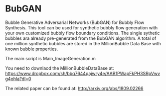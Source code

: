# BubGAN
Bubble Generative Adversarial Networks (BubGAN) for Bubbly Flow Synthesis. This tool can be used for synthetic bubbly flow generation with your own customized bubbly flow boundary conditions. The single sythetic bubbles ara already pre-generated from the BubGAN algorithm.  A total of one million synthetic bubbles are stored in the MillionBubble Data Base with known bubble properties. 

The main script is Main_ImageGeneration.m  

You need to downlaod the MillionBubbleDataBase at:  https://www.dropbox.com/sh/bbq7644qajwry4e/AAB1PWapFkPH3SRpVwvg4ohIa?dl=0

The related paper can be found at:
http://arxiv.org/abs/1809.02266
